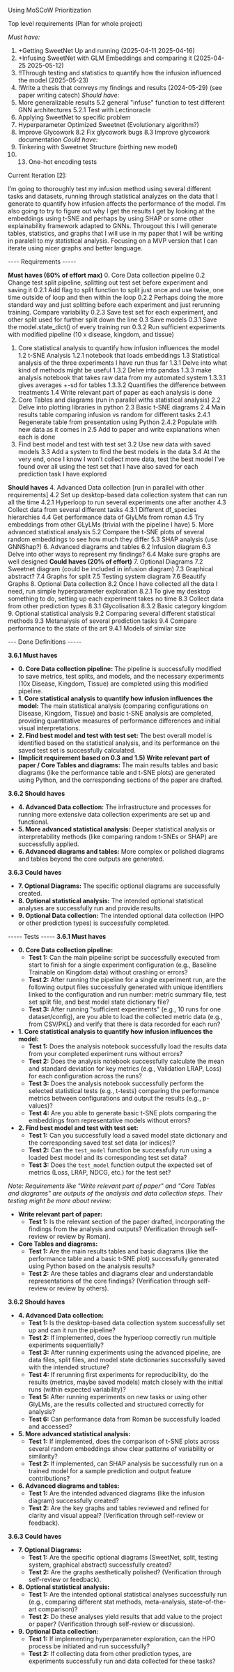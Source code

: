 Using MoSCoW Prioritization

Top level requirements (Plan for whole project)

*Must have:*
1.	+Getting SweetNet Up and running (2025-04-11 2025-04-16)
2.	+Infusing SweetNet with GLM Embeddings and comparing it (2025-04-25 2025-05-12)
3.	!!Through testing and statistics to quantify how the infusion influenced the model (2025-05-23)
4.	!Write a thesis that conveys my findings and results (2024-05-29) (see paper writing catech)
*Should have:*
5.	More generalizable results 
    5.2	general "infuse" function to test different GNN architectures
        5.2.1	Test with Lectinoracle
6.	Applying SweetNet to specific problem 
7.	Hyperparameter Optimized Sweetnet (Evolutionary algorithm?)
8.	Improve Glycowork
    8.2	Fix glycowork bugs
    8.3	Improve glycowork documentation
*Could have:*
9.	Tinkering with Sweetnet Structure (birthing new model)
10.	13. One-hot encoding tests
	



Current Iteration [2]:

I’m going to thoroughly test my infusion method using several different tasks and datasets, running through statistical analyzes on the data that I generate to quantify how infusion affects the performance of the model. I’m also going to try to figure out why I get the results I get by looking at the embeddings using t-SNE and perhaps by using SHAP or some other explainability framework adapted to GNNs. Througout this I will generate tables, statistics, and graphs that I will use in my paper that I will be writing in paralell to my statistical analysis. Focusing on a MVP version that I can iterate using nicer graphs and better language. 

---- Requirements -----

**Must haves (60% of effort max)**
0.	Core Data collection pipeline
    0.2	Change test split pipeline, splitting out test set before experiment and saving it
        0.2.1	Add flag to split function to split just once and use twise, one time outside of loop and then within the loop
        0.2.2	Perhaps doing the more standard way and just splitting before each experiment and just rerunning training. Compare variability
        0.2.3	Save test set for each experiment, and other split used for further split down the line
    0.3	Save models 
        0.3.1	Save the model.state_dict() of every training run
        0.3.2	Run sufficient experiments with modified pipeline (10 x disease, kingdom, and tissue)
1.	Core statistical analysis to quantify how infusion influences the model
    1.2	t-SNE Analysis
        1.2.1	notebook that loads embeddings
    1.3	Statistical analysis of the three experiments I have run thus far
        1.3.1	Delve into what kind of methods might be useful
        1.3.2	Delve into pandas
        1.3.3	make analysis notebook that takes raw data from my automated system
            1.3.3.1	gives averages +-sd  for tables
            1.3.3.2	Quantifies the difference between treatments
    1.4	Write relevant part of paper as each analysis is done
2.	Core Tables and diagrams (run in parallel withs statistical analysis)
    2.2	Delve into plotting libraries in python
    2.3	Basic t-SNE diagrams
    2.4	Main results table comparing infusion vs random for different tasks
        2.4.1	Regenerate table from presentation using Python
        2.4.2	Populate with new data as it comes in
    2.5	Add to paper and write explanations when each is done
3.	Find best model and test with test set
    3.2	Use new data with saved models
    3.3	Add a system to find the best models in the data
    3.4	At the very end, once I know I won’t collect more data, test the best model I’ve found over all using the test set that I have also saved for each prediction task I have explored

**Should haves**
4.	Advanced Data collection [run in parallel with other requirements]
    4.2	Set up desktop-based data collection system that can run all the time
        4.2.1	Hyperloop to run several experiments one after another
    4.3	Collect data from several different tasks
        4.3.1	Different df_species hierarchies
    4.4	Get performance data of GlyLMs from roman
    4.5	Try embeddings from other GLyLMs (trivial with the pipeline I have)
5.	More advanced statistical analysis
    5.2	Compare the t-SNE plots of several random embeddings to see how much they differ
    5.3	SHAP analysis (use GNNShap?)
6.	Advanced diagrams and tables
    6.2	Infusion diagram
    6.3	Delve into other ways to represent my findings?
    6.4	Make sure graphs are well designed
**Could haves (20% of effort)**
7.	Optional Diagrams 
    7.2	Sweetnet diagram (could be included in infusion diagram)
    7.3	Graphical abstract?
    7.4	Graphs for split
    7.5	Testing system diagram
    7.6	Beautify Graphs
8.	Optional Data collection
    8.2	Once I have collected all the data I need, run simple hyperparameter exploration
        8.2.1	To give my desktop something to do, setting up each experiment takes no time
    8.3	Collect data from other prediction types
        8.3.1	Glycolisation
        8.3.2	Basic category kingdom
9.	Optional statistical analysis
    9.2	Comparing several different statistical methods
    9.3	Metanalysis of several prediction tasks
    9.4	Compare performance to the state of the art
        9.4.1	Models of similar size




--- Done Definitions -----

**3.6.1 Must haves**

* **0. Core Data collection pipeline:** The pipeline is successfully modified to save metrics, test splits, and models, and the necessary experiments (10x Disease, Kingdom, Tissue) are completed using this modified pipeline.
* **1. Core statistical analysis to quantify how infusion influences the model:** The main statistical analysis (comparing configurations on Disease, Kingdom, Tissue) and basic t-SNE analysis are completed, providing quantitative measures of performance differences and initial visual interpretations.
* **2. Find best model and test with test set:** The best overall model is identified based on the statistical analysis, and its performance on the saved test set is successfully calculated.
* **(Implicit requirement based on 0.3 and 1.5) Write relevant part of paper / Core Tables and diagrams:** The main results tables and basic diagrams (like the performance table and t-SNE plots) are generated using Python, and the corresponding sections of the paper are drafted.

**3.6.2 Should haves**

* **4. Advanced Data collection:** The infrastructure and processes for running more extensive data collection experiments are set up and functional.
* **5. More advanced statistical analysis:** Deeper statistical analysis or interpretability methods (like comparing random t-SNEs or SHAP) are successfully applied.
* **6. Advanced diagrams and tables:** More complex or polished diagrams and tables beyond the core outputs are generated.

**3.6.3 Could haves**

* **7. Optional Diagrams:** The specific optional diagrams are successfully created.
* **8. Optional statistical analysis:** The intended optional statistical analyses are successfully run and provide results.
* **9. Optional Data collection:** The intended optional data collection (HPO or other prediction types) is successfully completed.






----- Tests -----
**3.6.1 Must haves**

* **0. Core Data collection pipeline:**
    * **Test 1:** Can the main pipeline script be successfully executed from start to finish for a single experiment configuration (e.g., Baseline Trainable on Kingdom data) without crashing or errors?
    * **Test 2:** After running the pipeline for a single experiment run, are the following output files successfully generated with unique identifiers linked to the configuration and run number: metric summary file, test set split file, and best model state dictionary file?
    * **Test 3:** After running "sufficient experiments" (e.g., 10 runs for one dataset/config), are you able to load the collected metric data (e.g., from CSV/PKL) and verify that there is data recorded for each run?
* **1. Core statistical analysis to quantify how infusion influences the model:**
    * **Test 1:** Does the analysis notebook successfully load the results data from your completed experiment runs without errors?
    * **Test 2:** Does the analysis notebook successfully calculate the mean and standard deviation for key metrics (e.g., Validation LRAP, Loss) for each configuration across the runs?
    * **Test 3:** Does the analysis notebook successfully perform the selected statistical tests (e.g., t-tests) comparing the performance metrics between configurations and output the results (e.g., p-values)?
    * **Test 4:** Are you able to generate basic t-SNE plots comparing the embeddings from representative models without errors?
* **2. Find best model and test with test set:**
    * **Test 1:** Can you successfully load a saved model state dictionary and the corresponding saved test set data (or indices)?
    * **Test 2:** Can the `test_model` function be successfully run using a loaded best model and its corresponding test set data?
    * **Test 3:** Does the `test_model` function output the expected set of metrics (Loss, LRAP, NDCG, etc.) for the test set?

*Note: Requirements like "Write relevant part of paper" and "Core Tables and diagrams" are outputs of the analysis and data collection steps. Their testing might be more about review:*

* **Write relevant part of paper:**
    * **Test 1:** Is the relevant section of the paper drafted, incorporating the findings from the analysis and outputs? (Verification through self-review or review by Roman).
* **Core Tables and diagrams:**
    * **Test 1:** Are the main results tables and basic diagrams (like the performance table and a basic t-SNE plot) successfully generated using Python based on the analysis results?
    * **Test 2:** Are these tables and diagrams clear and understandable representations of the core findings? (Verification through self-review or review by others).

**3.6.2 Should haves**

* **4. Advanced Data collection:**
    * **Test 1:** Is the desktop-based data collection system successfully set up and can it run the pipeline?
    * **Test 2:** If implemented, does the hyperloop correctly run multiple experiments sequentially?
    * **Test 3:** After running experiments using the advanced pipeline, are data files, split files, and model state dictionaries successfully saved with the intended structure?
    * **Test 4:** If rerunning first experiments for reproducibility, do the results (metrics, maybe saved models) match closely with the initial runs (within expected variability)?
    * **Test 5:** After running experiments on new tasks or using other GlyLMs, are the results collected and structured correctly for analysis?
    * **Test 6:** Can performance data from Roman be successfully loaded and accessed?
* **5. More advanced statistical analysis:**
    * **Test 1:** If implemented, does the comparison of t-SNE plots across several random embeddings show clear patterns of variability or similarity?
    * **Test 2:** If implemented, can SHAP analysis be successfully run on a trained model for a sample prediction and output feature contributions?
* **6. Advanced diagrams and tables:**
    * **Test 1:** Are the intended advanced diagrams (like the infusion diagram) successfully created?
    * **Test 2:** Are the key graphs and tables reviewed and refined for clarity and visual appeal? (Verification through self-review or feedback).

**3.6.3 Could haves**

* **7. Optional Diagrams:**
    * **Test 1:** Are the specific optional diagrams (SweetNet, split, testing system, graphical abstract) successfully created?
    * **Test 2:** Are the graphs aesthetically polished? (Verification through self-review or feedback).
* **8. Optional statistical analysis:**
    * **Test 1:** Are the intended optional statistical analyses successfully run (e.g., comparing different stat methods, meta-analysis, state-of-the-art comparison)?
    * **Test 2:** Do these analyses yield results that add value to the project or paper? (Verification through self-review or discussion).
* **9. Optional Data collection:**
    * **Test 1:** If implementing hyperparameter exploration, can the HPO process be initiated and run successfully?
    * **Test 2:** If collecting data from other prediction types, are experiments successfully run and data collected for these tasks?
